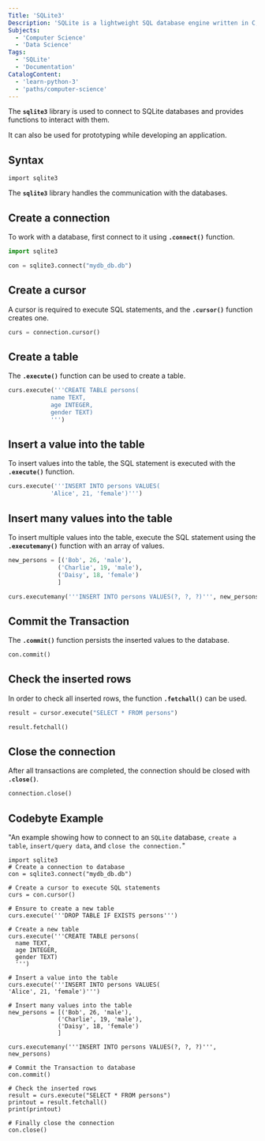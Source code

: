 ```yaml
---
Title: 'SQLite3'
Description: 'SQLite is a lightweight SQL database engine written in C, designed for embedding in applications and systems.'
Subjects:
  - 'Computer Science'
  - 'Data Science'
Tags:
  - 'SQLite'
  - 'Documentation'
CatalogContent:
  - 'learn-python-3'
  - 'paths/computer-science'
---
```


The **`sqlite3`** library is used to connect to SQLite databases and provides functions to interact with them.

It can also be used for prototyping while developing an application.

## Syntax

```pseudo
import sqlite3
```

The **`sqlite3`** library handles the communication with the databases.

## Create a connection

To work with a database, first connect to it using **`.connect()`** function.

```py
import sqlite3

con = sqlite3.connect("mydb_db.db")
```

## Create a cursor

A cursor is required to execute SQL statements, and the  **`.cursor()`** function creates one.

```py
curs = connection.cursor()

```

## Create a table

The **`.execute()`** function can be used to create a table.

```py
curs.execute('''CREATE TABLE persons(
            name TEXT,
            age INTEGER,
            gender TEXT)
            ''')
```

## Insert a value into the table

To insert values into the table, the SQL statement is executed with the **`.execute()`** function.

```py
curs.execute('''INSERT INTO persons VALUES(
            'Alice', 21, 'female')''')
```

## Insert many values into the table

 To insert multiple values into the table, execute the SQL statement using the **`.executemany()`** function with an array of values.

```py
new_persons = [('Bob', 26, 'male'),
              ('Charlie', 19, 'male'),
              ('Daisy', 18, 'female')
              ]

curs.executemany('''INSERT INTO persons VALUES(?, ?, ?)''', new_persons)
```

## Commit the Transaction

The **`.commit()`** function persists the inserted values to the database.

```py
con.commit()
```

## Check the inserted rows

In order to check all inserted rows, the function **`.fetchall()`** can be used.

```py
result = cursor.execute("SELECT * FROM persons")

result.fetchall()
```

## Close the connection

After all transactions are completed, the connection should be closed with **`.close()`**.

```py
connection.close()
```

## Codebyte Example

"An example showing how to connect to an `SQLite` database, `create a table`, `insert/query data`, and `close the connection.`"

```codebyte/python
import sqlite3
# Create a connection to database
con = sqlite3.connect("mydb_db.db")

# Create a cursor to execute SQL statements
curs = con.cursor()

# Ensure to create a new table
curs.execute('''DROP TABLE IF EXISTS persons''')

# Create a new table
curs.execute('''CREATE TABLE persons(
  name TEXT,
  age INTEGER,
  gender TEXT)
  ''')

# Insert a value into the table
curs.execute('''INSERT INTO persons VALUES(
'Alice', 21, 'female')''')

# Insert many values into the table
new_persons = [('Bob', 26, 'male'),
              ('Charlie', 19, 'male'),
              ('Daisy', 18, 'female')
              ]

curs.executemany('''INSERT INTO persons VALUES(?, ?, ?)''', new_persons)

# Commit the Transaction to database
con.commit()

# Check the inserted rows
result = curs.execute("SELECT * FROM persons")
printout = result.fetchall()
print(printout)

# Finally close the connection
con.close()
```
